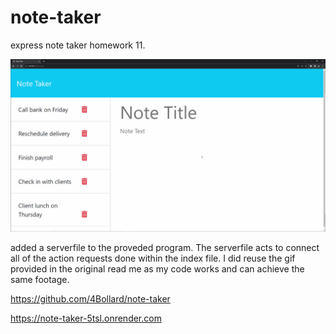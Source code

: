 # note-taker
express note taker homework 11. 


![](./Assets/11-express-homework-demo.gif)

added a serverfile to the proveded program. The serverfile acts to connect all of the action requests done within the index file. I did reuse the gif provided in the original read me as my code works and can achieve the same footage.


https://github.com/4Bollard/note-taker

https://note-taker-5tsl.onrender.com